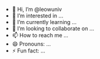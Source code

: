 - 👋 Hi, I’m @leowuniv
- 👀 I’m interested in ...
- 🌱 I’m currently learning ...
- 💞️ I’m looking to collaborate on ...
- 📫 How to reach me ...
- 😄 Pronouns: ...
- ⚡ Fun fact: ...

<!---
leowuniv/leowuniv is a ✨ special ✨ repository because its `README.md` (this file) appears on your GitHub profile.
You can click the Preview link to take a look at your changes.
--->
